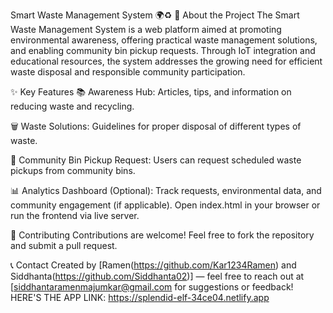 Smart Waste Management System 🌍♻️
🚀 About the Project
The Smart Waste Management System is a web platform aimed at promoting environmental awareness, offering practical waste management solutions, and enabling community bin pickup requests. Through IoT integration and educational resources, the system addresses the growing need for efficient waste disposal and responsible community participation.

✨ Key Features
📚 Awareness Hub: Articles, tips, and information on reducing waste and recycling.

🗑️ Waste Solutions: Guidelines for proper disposal of different types of waste.

🚛 Community Bin Pickup Request: Users can request scheduled waste pickups from community bins.

📊 Analytics Dashboard (Optional): Track requests, environmental data, and community engagement (if applicable).
Open index.html in your browser or run the frontend via live server.

🤝 Contributing
Contributions are welcome! Feel free to fork the repository and submit a pull request.

📞 Contact
Created by [Ramen(https://github.com/Kar1234Ramen) and Siddhanta(https://github.com/Siddhanta02)] — feel free to reach out at [siddhantaramenmajumkar@gmail.com
for suggestions or feedback!
HERE'S THE APP LINK: https://splendid-elf-34ce04.netlify.app

